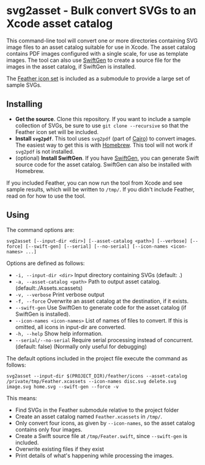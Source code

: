 #  svg2asset - Bulk convert SVGs to an Xcode asset catalog

This command-line tool will convert one or more directories containing SVG image files to an asset catalog suitable for use in Xcode. The asset catalog contains PDF images configured with a single scale, for use as template images. The tool can also use [SwiftGen](https://github.com/SwiftGen/SwiftGen) to create a source file for the images in the asset catalog, if SwiftGen is installed. 

The [Feather icon set](git@github.com:feathericons/feather.git) is included as a submodule to provide a large set of sample SVGs.

## Installing

- **Get the source**. Clone this repository. If you want to include a sample collection of SVGs, be sure to use `git clone --recursive` so that the Feather icon set will be included.
- **Install `svg2pdf`**. This tool uses `svg2pdf` (part of [Cairo](https://www.cairographics.org/)) to convert images. The easiest way to get this is with [Homebrew](https://brew.sh/). This tool will not work if `svg2pdf` is not installed.
- (optional) **Install SwiftGen**. If you have [SwiftGen](https://github.com/SwiftGen/SwiftGen), you can generate Swift source code for the asset catalog. SwiftGen can also be installed with Homebrew. 

If you included Feather, you can now run the tool from Xcode and see sample results, which will be written to `/tmp/`. If you didn't include Feather, read on for how to use the tool.

## Using

The command options are:

    svg2asset [--input-dir <dir>] [--asset-catalog <path>] [--verbose] [--force] [--swift-gen] [--serial] [--no-serial] [--icon-names <icon-names> ...]

Options are defined as follows:

- `-i, --input-dir <dir>` Input directory containing SVGs (default: .)
- `-a, --asset-catalog <path>` Path to output asset catalog. (default:./Assets.xcassets)
- `-v, --verbose` Print verbose output 
- `-f, --force` Overwrite an asset catalog at the destination, if it exists. 
- `--swift-gen` Use SwiftGen to generate code for the asset catalog (if SwiftGen is installed). 
- `--icon-names <icon-names>` List of names of files to convert. If this is omitted, all icons in input-dir are converted. 
- `-h, --help` Show help information.
- `--serial/--no-serial` Require serial processing instead of concurrent. (default: false) (Normally only useful for debugging)

The default options included in the project file execute the command as follows:

    svg2asset --input-dir $(PROJECT_DIR)/feather/icons --asset-catalog /private/tmp/Feather.xcassets --icon-names disc.svg delete.svg image.svg home.svg --swift-gen --force -v

This means:

- Find SVGs in the Feather submodule relative to the project folder
- Create an asset catalog named `Feather.xcassets` in `/tmp/`. 
- Only convert four icons, as given by `--icon-names`, so the asset catalog contains only four images. 
- Create a Swift source file at `/tmp/Feater.swift`, since `--swift-gen` is included.
- Overwrite existing files if they exist
- Print details of what's happening while processing the images.

